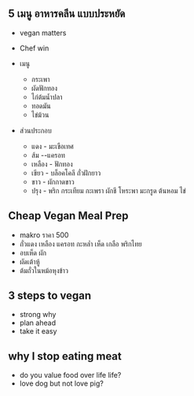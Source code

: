 ## 5 เมนู อาหารคลีน แบบประหยัด
- vegan matters
- Chef win


- เมนู
	- กระเพา
	- ผัดฟักทอง
	- ไก่ต้มน้ำปลา
	- ทอดมัน
	- ไข่ม้วน
- ส่วนประกอบ
	- แดง - มะเขือเทศ
	- ส้ม --แครอท
	- เหลือง - ฟักทอง
	- เขียว - บล็อคโคลี ถั่วฝักยาว
	- ขาว - ผักกาดขาว
	- ปรุง - พริก กระเทียม กะเพรา ผักชี โหระพา มะกรูด ต้นหอม ไข่

## Cheap Vegan Meal Prep
- makro ราคา 500
- ถั่วแดง เหลือง แครอท กะหล่ำ เห็ด เกลือ พริกไทย
- อบเห็ด ผัก
- ผัดเต้าหู้
- ต้มถั่วในหม้อหุงข้าว

## 3 steps to vegan
- strong why
- plan ahead
- take it easy

## why I stop eating meat
- do you value food over life life?
- love dog but not love pig?


